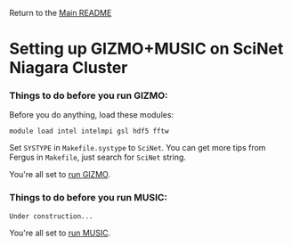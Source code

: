 Return to the [Main README](../README.md)
# Setting up GIZMO+MUSIC on SciNet Niagara Cluster

### Things to do before you run GIZMO:

Before you do anything, load these modules:


```
module load intel intelmpi gsl hdf5 fftw
```

Set `SYSTYPE` in `Makefile.systype` to `SciNet`.
You can get more tips from Fergus in `Makefile`, just search for
`SciNet` string.

You're all set to [run GIZMO](docs/gizmo_setup.md).

### Things to do before you run MUSIC:

```
Under construction...
```

You're all set to [run MUSIC](docs/music_setup.md).
